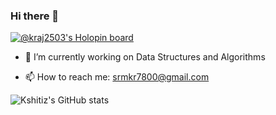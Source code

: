 ### Hi there 👋
[![@kraj2503's Holopin board](https://holopin.me/kraj2503)](https://holopin.io/@kraj2503)
- 🔭 I’m currently working on Data Structures and Algorithms   
<!-- - 🌱 I’m currently learning ... -->
<!-- - 👯 I’m looking to collaborate on ... -->
<!-- - 🤔 I’m looking for help with ... -->
<!-- - 💬 Ask me about  -->
- 📫 How to reach me: srmkr7800@gmail.com
<!-- - 😄 Pronouns: -->
<!-- - ⚡ Fun fact: ... -->
![Kshitiz's GitHub stats](https://github-readme-stats.vercel.app/api?username=kraj2503&theme=dark&show_icons=true)
